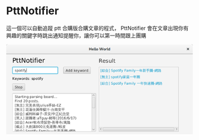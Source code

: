 # PttNotifier

這一個可以自動追蹤 ptt 合購版合購文章的程式， PttNotifier 會在文章出現你有興趣的關鍵字時跳出通知提醒你，讓你可以第一時間跟上團購

![PttNotifier](screenshots/pttnotifier.png)